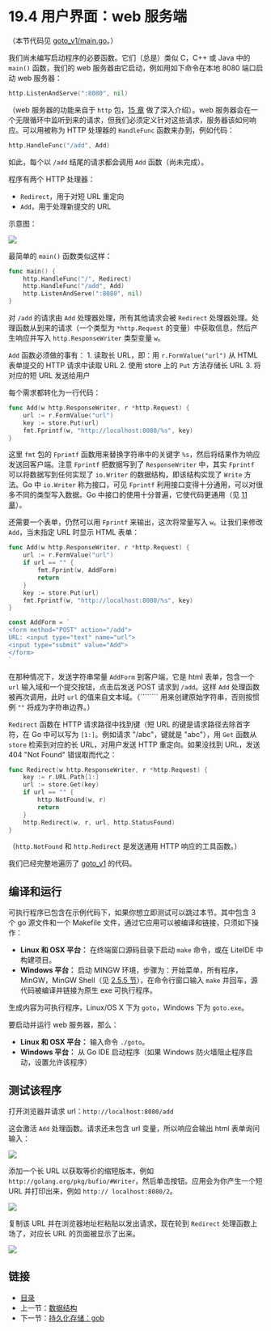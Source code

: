 # 19.4 用户界面：web 服务端

（本节代码见 [goto\_v1/main.go](https://github.com/codeSu97/the-way-to-go_ZH_CN/tree/cb9c3473071aa65151922c4b563acfdbbf0b71e5/eBook/examples/chapter_19/goto_v1/main.go)。）

我们尚未编写启动程序的必要函数。它们（总是）类似 C，C++ 或 Java 中的 `main()` 函数，我们的 web 服务器由它启动，例如用如下命令在本地 8080 端口启动 web 服务器：

```go
http.ListenAndServe(":8080", nil)
```

（web 服务器的功能来自于 `http` 包，[15 章](15.0.md) 做了深入介绍）。web 服务器会在一个无限循环中监听到来的请求，但我们必须定义针对这些请求，服务器该如何响应。可以用被称为 HTTP 处理器的 `HandleFunc` 函数来办到，例如代码：

```go
http.HandleFunc("/add", Add)
```

如此，每个以 `/add` 结尾的请求都会调用 `Add` 函数（尚未完成）。

程序有两个 HTTP 处理器：

* `Redirect`，用于对短 URL 重定向
* `Add`，用于处理新提交的 URL

示意图：

![](https://github.com/codeSu97/the-way-to-go_ZH_CN/tree/cb9c3473071aa65151922c4b563acfdbbf0b71e5/eBook/images/19.4_fig19.1.jpg?raw=true)

最简单的 `main()` 函数类似这样：

```go
func main() {
    http.HandleFunc("/", Redirect)
    http.HandleFunc("/add", Add)
    http.ListenAndServe(":8080", nil)
}
```

对 `/add` 的请求由 `Add` 处理器处理，所有其他请求会被 `Redirect` 处理器处理。处理函数从到来的请求（一个类型为 `*http.Request` 的变量）中获取信息，然后产生响应并写入 `http.ResponseWriter` 类型变量 `w`。

`Add` 函数必须做的事有： 1. 读取长 URL，即：用 `r.FormValue("url")` 从 HTML 表单提交的 HTTP 请求中读取 URL 2. 使用 store 上的 `Put` 方法存储长 URL 3. 将对应的短 URL 发送给用户

每个需求都转化为一行代码：

```go
func Add(w http.ResponseWriter, r *http.Request) {
    url := r.FormValue("url")
    key := store.Put(url)
    fmt.Fprintf(w, "http://localhost:8080/%s", key)
}
```

这里 `fmt` 包的 `Fprintf` 函数用来替换字符串中的关键字 `%s`，然后将结果作为响应发送回客户端。注意 `Fprintf` 把数据写到了 `ResponseWriter` 中，其实 `Fprintf` 可以将数据写到任何实现了 `io.Writer` 的数据结构，即该结构实现了 `Write` 方法。Go 中 `io.Writer` 称为接口，可见 `Fprintf` 利用接口变得十分通用，可以对很多不同的类型写入数据。Go 中接口的使用十分普遍，它使代码更通用（见 [11 章](11.0.md)）。

还需要一个表单，仍然可以用 `Fprintf` 来输出，这次将常量写入 `w`。让我们来修改 `Add`，当未指定 URL 时显示 HTML 表单：

```go
func Add(w http.ResponseWriter, r *http.Request) {
    url := r.FormValue("url")
    if url == "" {
        fmt.Fprint(w, AddForm)
        return
    }
    key := store.Put(url)
    fmt.Fprintf(w, "http://localhost:8080/%s", key)
}

const AddForm = `
<form method="POST" action="/add">
URL: <input type="text" name="url">
<input type="submit" value="Add">
</form>
`
```

在那种情况下，发送字符串常量 `AddForm` 到客户端，它是 html 表单，包含一个 `url` 输入域和一个提交按钮，点击后发送 POST 请求到 `/add`。这样 `Add` 处理函数被再次调用，此时 `url` 的值来自文本域。（````````  用来创建原始字符串，否则按惯例 `""` 将成为字符串边界。）

`Redirect` 函数在 HTTP 请求路径中找到键（短 URL 的键是请求路径去除首字符，在 Go 中可以写为 `[1:]`。例如请求 "/abc"，键就是 "abc"），用 `Get` 函数从 `store` 检索到对应的长 URL，对用户发送 HTTP 重定向。如果没找到 URL，发送 404 "Not Found" 错误取而代之：

```go
func Redirect(w http.ResponseWriter, r *http.Request) {
    key := r.URL.Path[1:]
    url := store.Get(key)
    if url == "" {
        http.NotFound(w, r)
        return
    }
    http.Redirect(w, r, url, http.StatusFound)
}
```

（`http.NotFound` 和 `http.Redirect` 是发送通用 HTTP 响应的工具函数。）

我们已经完整地遍历了 [goto\_v1](https://github.com/codeSu97/the-way-to-go_ZH_CN/tree/cb9c3473071aa65151922c4b563acfdbbf0b71e5/eBook/examples/chapter_19/goto_v1/README.md) 的代码。

## 编译和运行

可执行程序已包含在示例代码下，如果你想立即测试可以跳过本节。其中包含 3 个 go 源文件和一个 Makefile 文件，通过它应用可以被编译和链接，只须如下操作：

* **Linux 和 OSX 平台：** 在终端窗口源码目录下启动 `make` 命令，或在 LiteIDE 中构建项目。
* **Windows 平台：** 启动 MINGW 环境，步骤为：开始菜单，所有程序，MinGW，MinGW Shell（见 [2.5.5 节](02.5.md)），在命令行窗口输入 `make` 并回车，源代码被编译并链接为原生 exe 可执行程序。

生成内容为可执行程序，Linux/OS X 下为 `goto`，Windows 下为 `goto.exe`。

要启动并运行 web 服务器，那么：

* **Linux 和 OSX 平台：** 输入命令 `./goto`。
* **Windows 平台：** 从 Go IDE 启动程序（如果 Windows 防火墙阻止程序启动，设置允许该程序）

## 测试该程序

打开浏览器并请求 url：`http://localhost:8080/add`

这会激活 `Add` 处理函数。请求还未包含 url 变量，所以响应会输出 html 表单询问输入：

![](https://github.com/codeSu97/the-way-to-go_ZH_CN/tree/cb9c3473071aa65151922c4b563acfdbbf0b71e5/eBook/images/19.4_fig19.2.png?raw=true)

添加一个长 URL 以获取等价的缩短版本，例如 `http://golang.org/pkg/bufio/#Writer`，然后单击按钮。应用会为你产生一个短 URL 并打印出来，例如 `http:// localhost:8080/2`。

![](https://github.com/codeSu97/the-way-to-go_ZH_CN/tree/cb9c3473071aa65151922c4b563acfdbbf0b71e5/eBook/images/19.4_fig19.3.jpg?raw=true)

复制该 URL 并在浏览器地址栏粘贴以发出请求，现在轮到 `Redirect` 处理函数上场了，对应长 URL 的页面被显示了出来。

![](https://github.com/codeSu97/the-way-to-go_ZH_CN/tree/cb9c3473071aa65151922c4b563acfdbbf0b71e5/eBook/images/19.4_fig19.4.jpg?raw=true)

## 链接

* [目录](directory.md)
* 上一节：[数据结构](19.3.md)
* 下一节：[持久化存储：gob](19.5.md)

